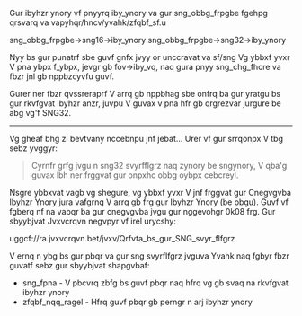 Gur ibyhzr ynory vf pnyyrq iby_ynory va gur sng_obbg_frpgbe fgehpg qrsvarq va vapyhqr/hncv/yvahk/zfqbf_sf.u

sng_obbg_frpgbe->sng16->iby_ynory
sng_obbg_frpgbe->sng32->iby_ynory

Nyy bs gur punatrf sbe guvf gnfx jvyy or unccravat va sf/sng
Vg ybbxf yvxr V pna ybpx f_ybpx, jevgr gb fov->iby_vq, naq gura pnyy sng_chg_fhcre va fbzr jnl gb nppbzcyvfu guvf.

Gurer ner fbzr qvssreraprf V arrq gb nppbhag sbe onfrq ba gur yratgu bs gur rkvfgvat ibyhzr anzr, juvpu V guvax v pna hfr gb qrgrezvar jurgure be abg vg'f SNG32.

---

Vg gheaf bhg zl bevtvany nccebnpu jnf jebat... Urer vf gur srrqonpx V tbg sebz yvggyr:

> Cyrnfr grfg jvgu n sng32 svyrfflgrz naq zynory be sngynory, V qba'g guvax lbh ner frggvat gur onpxhc obbg oybpx cebcreyl.

Nsgre ybbxvat vagb vg shegure, vg ybbxf yvxr V jnf frggvat gur Cnegvgvba Ibyhzr Ynory jura vafgrnq V arrq gb frg gur Ibyhzr Ynory (be obgu). Guvf vf fgberq nf na vabqr ba gur cnegvgvba jvgu gur nggevohgr 0k08 frg. Gur sbyybjvat Jvxvcrqvn negvpyr vf irel urycshy:

uggcf://ra.jvxvcrqvn.bet/jvxv/Qrfvta_bs_gur_SNG_svyr_flfgrz

V ernq n ybg bs gur pbqr va gur sng svyrflfgrz jvguva Yvahk naq fgbyr fbzr guvatf sebz gur sbyybjvat shapgvbaf:

 - sng_fpna - V pbcvrq zbfg bs guvf pbqr naq hfrq vg gb svaq na rkvfgvat ibyhzr ynory
 - zfqbf_nqq_ragel - Hfrq guvf pbqr gb perngr n arj ibyhzr ynory
